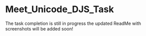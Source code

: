 # Meet_Unicode_DJS_Task
The task completion is still in progress the updated ReadMe with screenshots will be added soon!
